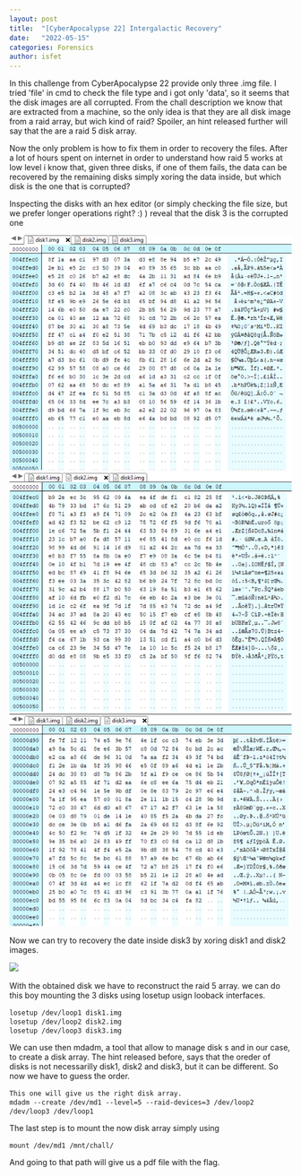 ```yaml
---
layout: post
title:  "[CyberApocalypse 22] Intergalactic Recovery"
date:   "2022-05-15"
categories: Forensics
author: isfet
---
```


In this challenge from CyberApocalypse 22 provide only three .img file. 
I tried 'file' in cmd to check the file type and i got only 'data', so it seems that the disk images are all corrupted. From the chall description we know that are extracted from a machine, so the only idea is that they are all disk image from a raid array, but wich kind of raid? Spoiler, an hint released further will say that the are a raid 5 disk array.

Now the only problem is how to fix them in order to recovery the files. After a lot of hours spent on internet in order to understand how raid 5 works at low level i know that, given three disks, if one of them fails, the data can be recovered by the remaining disks simply xoring the data inside, but which disk is the one that is corrupted?

Inspecting the disks with an hex editor (or simply checking the file size, but we prefer longer operations right? :) ) reveal that the disk 3 is the corrupted one

![](/assets/posts_images/intergalactic_recovery/disk1.png)
![](/assets/posts_images/intergalactic_recovery/disk2.png)
![](/assets/posts_images/intergalactic_recovery/disk3.png)

Now we can try to recovery the date inside disk3 by xoring disk1 and disk2 images.

![](/assets/posts_images/intergalactic_recovery/XorFiles.png)

With the obtained disk we have to reconstruct the raid 5 array. we can do this boy mounting the 3 disks using losetup usign looback interfaces.

```
losetup /dev/loop1 disk1.img
losetup /dev/loop2 disk2.img
losetup /dev/loop3 disk3.img
```

We can use then mdadm, a tool that allow to manage disk s and in our case, to create a disk array. The hint released before, says that the oreder of disks is not necessarilly disk1, disk2 and disk3, but it can be different. So now we have to guess the order.

```
This one will give us the right disk array.
mdadm --create /dev/md1 --level=5 --raid-devices=3 /dev/loop2 /dev/loop3 /dev/loop1 
```

The last step is to mount the now disk array simply using 

```
mount /dev/md1 /mnt/chall/
```

And going to that path will give us a pdf file with the flag.

